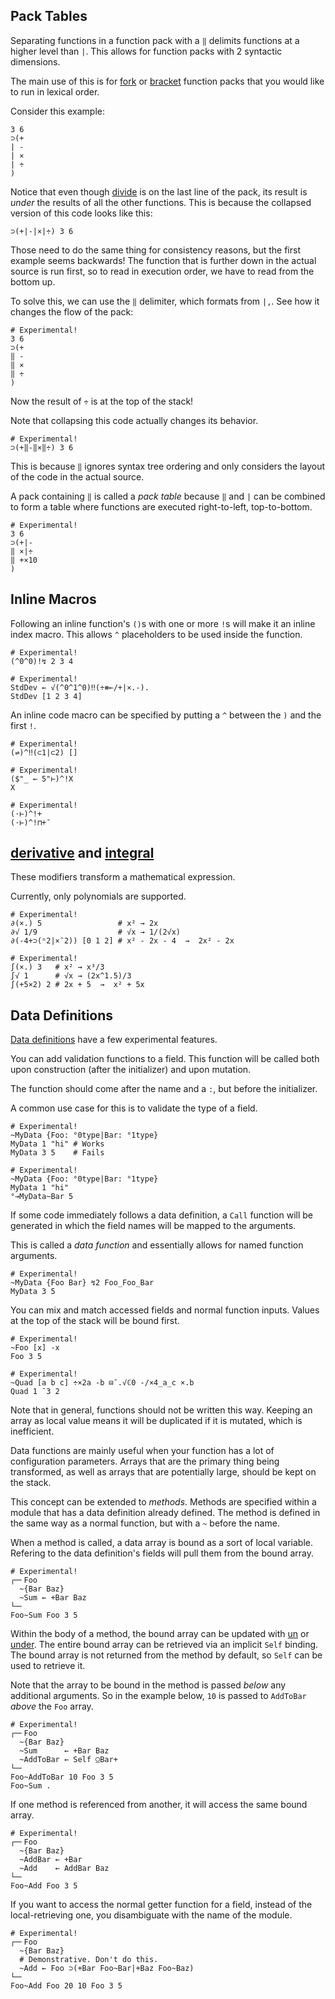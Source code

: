 ## Pack Tables

Separating functions in a function pack with a `‖` delimits functions at a higher level than `|`. This allows for function packs with 2 syntactic dimensions.

The main use of this is for [fork](/docs/fork) or [bracket](/docs/bracket) function packs that you would like to run in lexical order.

Consider this example:

```uiua
3 6
⊃(+
| -
| ×
| ÷
)
```
Notice that even though [divide](/docs/divide) is on the last line of the pack, its result is *under* the results of all the other functions. This is because the collapsed version of this code looks like this:

```uiua
⊃(+|-|×|÷) 3 6
```

Those need to do the same thing for consistency reasons, but the first example seems backwards! The function that is further down in the actual source is run first, so to read in execution order, we have to read from the bottom up.

To solve this, we can use the `‖` delimiter, which formats from `|,`. See how it changes the flow of the pack:

```uiua
# Experimental!
3 6
⊃(+
‖ -
‖ ×
‖ ÷
)
```
Now the result of `÷` is at the top of the stack!

Note that collapsing this code actually changes its behavior.

```uiua
# Experimental!
⊃(+‖-‖×‖÷) 3 6
```

This is because `‖` ignores syntax tree ordering and only considers the layout of the code in the actual source.

A pack containing `‖` is called a *pack table* because `‖` and `|` can be combined to form a table where functions are executed right-to-left, top-to-bottom.

```uiua
# Experimental!
3 6
⊃(+|-
‖ ×|÷
‖ +×10
)
```

## Inline Macros

Following an inline function's `()`s with one or more `!`s will make it an inline index macro.
This allows `^` placeholders to be used inside the function.

```uiua
# Experimental!
(^0^0)!↯ 2 3 4
```

```uiua
# Experimental!
StdDev ← √(^0^1^0)‼(÷⧻⟜/+|×.-).
StdDev [1 2 3 4]
```

An inline code macro can be specified by putting a `^` between the `)` and the first `!`.

```uiua
# Experimental!
(⇌)^‼(⊂1|⊂2) []
```

```uiua
# Experimental!
($"_ ← 5"⊢)^!X
X
```

```uiua
# Experimental!
(⋅⊢)^!+
(⋅⊢)^!⊓+¯
```

## [derivative](/docs/derivative) and [integral](/docs/integral)

These modifiers transform a mathematical expression.

Currently, only polynomials are supported.

```uiua
# Experimental!
∂(×.) 5                 # x² → 2x
∂√ 1/9                  # √x → 1/(2√x)
∂(-4+⊃(ⁿ2|×¯2)) [0 1 2] # x² - 2x - 4  →  2x² - 2x
```

```uiua
# Experimental!
∫(×.) 3   # x² → x³/3
∫√ 1      # √x → (2x^1.5)/3
∫(+5×2) 2 # 2x + 5  →  x² + 5x
```

## Data Definitions

[Data definitions](/tutorial/datadefs) have a few experimental features.

You can add validation functions to a field. This function will be called both upon construction (after the initializer) and upon mutation.

The function should come after the name and a `:`, but before the initializer.

A common use case for this is to validate the type of a field.

```uiua should fail
# Experimental!
~MyData {Foo: °0type|Bar: °1type}
MyData 1 "hi" # Works
MyData 3 5    # Fails
```

```uiua should fail
# Experimental!
~MyData {Foo: °0type|Bar: °1type}
MyData 1 "hi"
°⊸MyData~Bar 5
```

If some code immediately follows a data definition, a `Call` function will be generated in which the field names will be mapped to the arguments.

This is called a *data function* and essentially allows for named function arguments.

```uiua
# Experimental!
~MyData {Foo Bar} ↯2 Foo_Foo_Bar
MyData 3 5
```

You can mix and match accessed fields and normal function inputs. Values at the top of the stack will be bound first.

```uiua
# Experimental!
~Foo [x] -x
Foo 3 5
```

```uiua
# Experimental!
~Quad [a b c] ÷×2a -b ⊟¯.√ℂ0 -/×4_a_c ×.b
Quad 1 ¯3 2
```

Note that in general, functions should not be written this way. Keeping an array as local value means it will be duplicated if it is mutated, which is inefficient.

Data functions are mainly useful when your function has a lot of configuration parameters. Arrays that are the primary thing being transformed, as well as arrays that are potentially large, should be kept on the stack.

This concept can be extended to *methods*. Methods are specified within a module that has a data definition already defined. The method is defined in the same way as a normal function, but with a `~` before the name.

When a method is called, a data array is bound as a sort of local variable. Refering to the data definition's fields will pull them from the bound array.

```uiua
# Experimental!
┌─╴Foo
  ~{Bar Baz}
  ~Sum ← +Bar Baz
└─╴
Foo~Sum Foo 3 5
```

Within the body of a method, the bound array can be updated with [un](/docs/un) or [under](/docs/under). The entire bound array can be retrieved via an implicit `Self` binding. The bound array is not returned from the method by default, so `Self` can be used to retrieve it.

Note that the array to be bound in the method is passed *below* any additional arguments. So in the example below, `10` is passed to `AddToBar` *above* the `Foo` array.

```uiua
# Experimental!
┌─╴Foo
  ~{Bar Baz}
  ~Sum      ← +Bar Baz
  ~AddToBar ← Self ⍜Bar+
└─╴
Foo~AddToBar 10 Foo 3 5
Foo~Sum .
```

If one method is referenced from another, it will access the same bound array.

```uiua
# Experimental!
┌─╴Foo
  ~{Bar Baz}
  ~AddBar ← +Bar
  ~Add    ← AddBar Baz
└─╴
Foo~Add Foo 3 5
```

If you want to access the normal getter function for a field, instead of the local-retrieving one, you disambiguate with the name of the module.

```uiua
# Experimental!
┌─╴Foo
  ~{Bar Baz}
  # Demonstrative. Don't do this.
  ~Add ← Foo ⊃(+Bar Foo~Bar|+Baz Foo~Baz)
└─╴
Foo~Add Foo 20 10 Foo 3 5
```